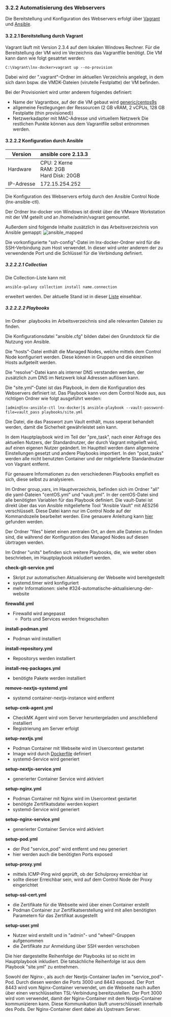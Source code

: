 ### 3.2.2 Automatisierung des Webservers
Die Bereitstellung und Konfiguration des Webservers erfolgt über [Vagrant](https://www.vagrantup.com/) und [Ansible](https://www.ansible.com/).

#### 3.2.2.1 Bereitstellung durch Vagrant
Vagrant läuft mit Version 2.3.4 auf dem lokalen Windows Rechner.
Für die Bereitstellung der VM wird im Verzeichnis das Vagrantfile benötigt.
Die VM kann dann wie folgt gesatrtet werden:
```
C:\Vagrant\lnx-docker>vagrant up --no-provision
```
Dabei wird der ".vagrant"-Ordner im aktuellen Verzeichnis angelegt, in dem sich dann bspw. die VMDK-Dateien (virutelle Festplatte) der VM befinden.

Bei der Provisioniert wird unter anderem folgendes definiert:
- Name der Vagrantbox, auf der die VM gebaut wird [generic/centos9s](https://app.vagrantup.com/generic/boxes/centos9s)
- allgemeine Festlegungen der Ressourcen (2 GB vRAM, 2 vCPUs, 128 GB Festplatte (thin provisioned))
- Netzwerkadapter mit MAC-Adresse und virtuellem Netzwerk
Die restlichen Punkte können aus dem Vagrantfile selbst entnommen werden.

#### 3.2.2.2 Konfiguration durch Ansible

| Version        | ansible core 2.13.3 |
|----------------|---------------------------------------------------|
| Hardware       | CPU: 2 Kerne<br>RAM: 2GB<br>Hard Disk: 20GB       |
| IP-Adresse     | 172.15.254.252                                    |

Die Konfiguration des Webservers erfolg durch den Ansible Control Node (lnx-ansible-ctl). 

Der Ordner lnx-docker von Windows ist direkt über die VMware Workstation mit der VM geteilt und an /home/admin/vagrant gemountet.

Außerdem sind folgende Inhalte zusätzlich in das Arbeitsverzeichnis von Ansible gemappt:
![ansible_mapped](https://user-images.githubusercontent.com/98982162/220671954-8b499a8e-a6e1-459f-9f9b-998fc17a85b7.png "gemappte Ordner in /etc/ansible")

Die vorkonfigurierte "ssh-config"-Datei im lnx-docker-Ordner wird für die SSH-Verbindung zum Host verwendet.
In dieser wird unter anderem der zu verwendende Port und die Schlüssel für die Verbindung definiert.

##### 3.2.2.2.1 Collection
Die Collection-Liste kann mit 
```
ansible-galaxy collection install name.connection
``` 
erweitert werden. Der aktuelle Stand ist in dieser [Liste](https://github.com/gz-bad-erzland-p3/docs/files/10805292/ansible_collection.txt) einsehbar.

##### 3.2.2.2.2 Playbooks
Im Ordner .playbooks im Arbeitsverzeichnis sind alle relevanten Dateien zu finden.

Die Konfigurationsdatei "ansible.cfg" bilden dabei den Grundstock für die Nutzung von Ansible.

Die "hosts"-Datei enthält die Managed Nodes, welche mittels dem Control Node konfiguriert werden. Diese können in Gruppen und die einzelnen Hosts aufgeteilt werden.

Die "resolve"-Datei kann als interner DNS verstanden werden, der zusätzlich zum DNS im Netzwerk lokal Adressen auflösen kann.

Die "site.yml"-Datei ist das Playbook, in dem die Konfiguration des Webservers definiert ist.
Das Playbook kann von dem Control Node aus, aus richtigen Ordner wie folgt ausgeführt werden:
```
[admin@lnx-ansible-ctl lnx-docker]$ ansible-playbook --vault-password-file=vault_pass playbooks/site.yml
```
Die Datei, die das Passwort zum Vault enthält, muss seperat behandelt werden, damit die Sicherheit gewährleistet sein kann.

In dem Hauptplaybook wird im Teil der "pre_task", nach einer Abfrage des aktuellen Nutzers, der Standardnutzer, der durch Vagrant mitgelieft wird, auf einen eigenen Nutzer geändert.
Im Hauptteil werden dann allgemeine Einstellungen gesetzt und andere Playbooks importiert. 
In den "post_tasks" werden alle nicht benutzten Container und der mitgelieferte Standardnutzer von Vagrant entfernt.

Für genauere Informationen zu den verschiedenen Playbooks empfielt es sich, diese selbst zu analysieren.

Im Ordner group_vars, im Hauptverzeichnis, befinden sich im Ordner "all" die yaml-Dateien "centOS.yml" und "vault.yml".
In der centOS-Datei sind alle benötigten Variablen für das Playbook definiert.
Die vault-Datei ist direkt über das von Ansible mitgelieferte Tool "Ansible Vault" mit AES256 verschlüsselt. Diese Datei kann nur im Control Node auf der Kommandozeile bearbeitet werden. Eine genauere Anleitung kann [hier](https://www.digitalocean.com/community/tutorials/how-to-use-vault-to-protect-sensitive-ansible-data) gefunden werden.

Der Ordner "files" bietet einen zentralen Ort, an dem alle Dateien zu finden sind, die während der Konfiguration des Managed Nodes auf diesen übrtragen werden.

Im Ordner "units" befinden sich weitere Playbooks, die, wie weiter oben beschrieben, im Hauptplaybook inkludiert werden.

**check-git-service.yml**
- Skript zur automatischen Aktualisierung der Webseite wird bereitgestellt
- systemd.timer wird konfiguriert
- mehr Informationen: siehe #324-automatische-aktualisierung-der-website

**firewalld.yml**
- Firewalld wird angepasst
  - Ports und Services werden freigeschalten 

**install-podman.yml**
- Podman wird installiert

**install-repository.yml**
- Repositorys werden installiert

**install-req-packages.yml**
- benötigte Pakete werden installiert

**remove-nextjs-systemd.yml**
- systemd container-nextjs-instance wird entfernt

**setup-cmk-agent.yml**
- CheckMK Agent wird vom Server heruntergeladen und anschließend installiert
- Registrierung am Server erfolgt

**setup-nextjs.yml**
- Podman Container mit Webseite wird im Usercontext gestartet 
- Image wird durch [Dockerfile](https://github.com/gz-bad-erzland-p3/projektarbeit/blob/main/Dockerfile) definiert
- systemd-Service wird generiert 

**setup-nextjs-service.yml**
- generierter Container Service wird aktiviert

**setup-nginx.yml**
- Podman Container mit Nginx wird im Usercontext gestartet
- benötigte Zertifikatsdatei werden kopiert
- systemd-Service wird generiert

**setup-nginx-service.yml**
- generierter Container Service wird aktiviert

**setup-pod.yml**
- der Pod "service_pod" wird entfernt und neu generiert
- hier werden auch die benötigten Ports exposed

**setup-proxy.yml**
- mittels ICMP-Ping wird geprüft, ob der Schulproxy erreichbar ist
- sollte dieser Erreichbar sein, wird auf dem Control Node der Proxy eingerichtet

**setup-ssl-cert.yml**
- die Zertifikate für die Webseite wird über einen Container erstellt
- Podman Container zur Zertifikatserstellung wird mit allen benötigten Parametern für das Zertifikat ausgestellt

**setup-user.yml**
- Nutzer wird erstellt und in "admin"- und "wheel"-Gruppen aufgenommen
- die Zertifikate zur Anmeldung über SSH werden verschoben

Die hier dargestellte Reihenfolge der Playbooks ist so nicht im Hauptplaybook inkludiert. Die tatsächliche Reihenfolge ist aus dem Playbook "site.yml" zu entnehmen.

Sowohl der Nginx-, als auch der Nextjs-Container laufen im "service_pod"-Pod. Durch diesen werden die Ports 3000 und 8443 exposed.
Der Port 8443 wird vom Nginx-Container verwendet, um die Webseite nach außen über einen verschlüsselten TSL-Verbindung bereitzustellen.
Der Port 3000 wird vom verwendet, damit der Nginx-Container mit dem Nextjs-Container kommunizieren kann. Diese Kommunikation läuft unverschlüsselt innerhalb des Pods. Der Nginx-Container dient dabei als Upstream Server.